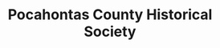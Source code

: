 ---
layout: repo
title: "Pocahontas County Historical Society"
id: 12189
permalink: repos/12189/
---